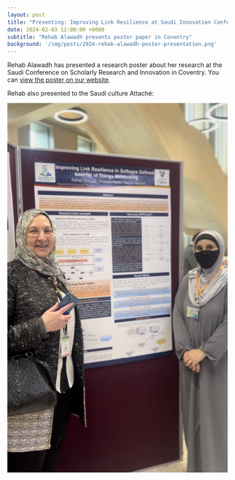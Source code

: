 ```yaml
---
layout: post
title: "Presenting: Improving Link Resilience at Saudi Innovation Conference"
date: 2024-02-03 12:00:00 +0000
subtitle: "Rehab Alawadh presents poster paper in Coventry"
background: '/img/posts/2024-rehab-alawadh-poster-presentation.png'
---
```


Rehab Alawadh has presented a research poster about her research at the Saudi Conference on Scholarly Research and Innovation in Coventry. You can [view the poster on our website](/publications/2024-improving-link-resilience-in-software-defined-internet-of-things-networking/).

Rehab also presented to the Saudi culture Attaché:

![Rehab with Saudi culture Attaché](/img/posts/2024-rehab-alawadh-poster-presentation.png)